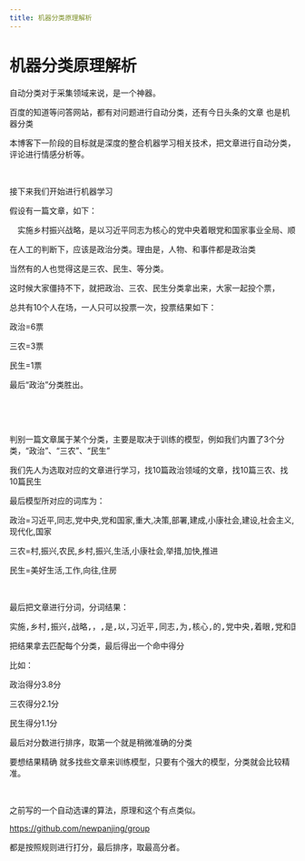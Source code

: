 ```yaml
---
title: 机器分类原理解析
---
```


# 机器分类原理解析

<p style="text-align: left;">自动分类对于采集领域来说，是一个神器。</p><p style="text-align: left;">百度的知道等问答网站，都有对问题进行自动分类，还有今日头条的文章 也是机器分类</p><p style="text-align: left;">本博客下一阶段的目标就是深度的整合机器学习相关技术，把文章进行自动分类，评论进行情感分析等。<br style="text-align: left;"/></p><p><br style="text-align: left;"/></p><p style="text-align: left;">接下来我们开始进行机器学习</p><p style="text-align: left;">假设有一篇文章，如下：</p><pre>　实施乡村振兴战略，是以习近平同志为核心的党中央着眼党和国家事业全局、顺应亿万农民对美好生活的向往，对“三农”工作作出的重大决策部署，是决胜全面建成小康社会、全面建设社会主义现代化国家的重大历史任务，是新时代做好“三农”工作的总抓手。党的十九大以来，党中央、国务院采取一系列重大举措加快推进乡村振兴。最近，习近平同志又专门作出重要指示，强调要把实施乡村振兴战略摆在优先位置，坚持五级书记抓乡村振兴，让乡村振兴成为全党全社会的共同行动，为做好乡村振兴各项工作进一步指明了方向、提供了遵循。</pre><p style="text-align: left;">在人工的判断下，应该是政治分类。理由是，人物、和事件都是政治类</p><p style="text-align: left;">当然有的人也觉得这是三农、民生、等分类。</p><p style="text-align: left;">这时候大家僵持不下，就把政治、三农、民生分类拿出来，大家一起投个票，</p><p style="text-align: left;">总共有10个人在场，一人只可以投票一次，投票结果如下：</p><p style="text-align: left;">政治=6票</p><p style="text-align: left;">三农=3票</p><p style="text-align: left;">民生=1票</p><p style="text-align: left;">最后“政治”分类胜出。</p><p><br style="text-align: left;"/></p><p style="text-align: left;"><br style="text-align: left;"/></p><p style="text-align: left;">判别一篇文章属于某个分类，主要是取决于训练的模型，例如我们内置了3个分类，“政治”、“三农”、“民生”</p><p style="text-align: left;">我们先人为选取对应的文章进行学习，找10篇政治领域的文章，找10篇三农、找10篇民生</p><p style="text-align: left;">最后模型所对应的词库为：</p><p style="text-align: left;">政治=习近平,同志,党中央,党和国家,重大,决策,部署,建成,小康社会,建设,社会主义,现代化,国家</p><p style="text-align: left;">三农=村,振兴,农民,乡村,振兴,生活,小康社会,举措,加快,推进</p><p style="text-align: left;">民生=美好生活,工作,向往,住房</p><p style="text-align: left;"><br/></p><p style="text-align: left;">最后把文章进行分词，分词结果：</p><pre class="brush:as3;toolbar:false">实施,乡村,振兴,战略,，,是,以,习近平,同志,为,核心,的,党中央,着眼,党和国家,事业,全局,、,顺应,亿万,农民,对,美好生活,的,向往,，,对,“,三农,”,工作,作出,的,重大,决策,部署,，,是,决胜,全面,建成,小康社会,、,全面,建设,社会主义,现代化,国家,的,重大,历史,任务,，,是,新,时代,做好,“,三农,”,工作,的,总,抓手,。,党,的,十九,大,以来,，,党中央,、,国务院,采取,一系列,重大,举措,加快,推进,乡村,振兴,。,最近,，,习近平,同志,又,专门,作出,重要,指示,，,强调,要,把,实施,乡村,振兴,战略,摆在,优先,位置,，,坚持,五级,书记,抓,乡村,振兴,，,让,乡村,振兴,成为,全党,全,社会,的,共同行动,，,为,做好,乡村,振兴,各项,工作,进一步,指明,了,方向,、,提供,了,遵循,。</pre><p>把结果拿去匹配每个分类，最后得出一个命中得分<br style="text-align: left;"/></p><p>比如：</p><p>政治得分3.8分</p><p>三农得分2.1分</p><p>民生得分1.1分</p><p>最后对分数进行排序，取第一个就是稍微准确的分类</p><p>要想结果精确 就多找些文章来训练模型，只要有个强大的模型，分类就会比较精准。</p><p><br/></p><p>之前写的一个自动选课的算法，原理和这个有点类似。</p><p><a href="http://https://github.com/newpanjing/group" target="_blank" title="https://github.com/newpanjing/group" rel="noopener">https://github.com/newpanjing/group</a><br/></p><p>都是按照规则进行打分，最后排序，取最高分者。</p><p><br/></p>


